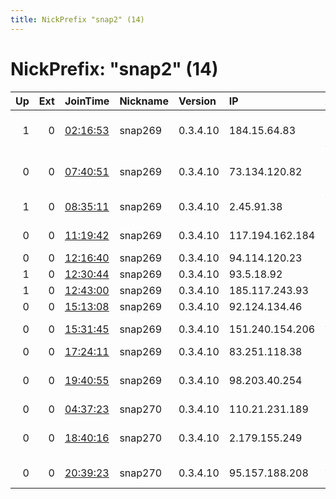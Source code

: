 ```yaml
---
title: NickPrefix "snap2" (14)
---
```


# NickPrefix: "snap2" (14)

|   Up |   Ext | JoinTime                                                                                            | Nickname   | Version   | IP              | AS                                       | CC   |   ORp |   Dirp | OS    | Contact   |   eFamMembers |
|-----:|------:|:----------------------------------------------------------------------------------------------------|:-----------|:----------|:----------------|:-----------------------------------------|:-----|------:|-------:|:------|:----------|--------------:|
|    1 |     0 | [02:16:53](https://metrics.torproject.org/rs.html#details/AFBF01E36903C00570B6804D7B8F566920A8B8FE) | snap269    | 0.3.4.10  | 184.15.64.83    | Frontier Communications of America, Inc. | us   | 38385 |      0 | Linux | None      |             1 |
|    0 |     0 | [07:40:51](https://metrics.torproject.org/rs.html#details/0C616CB946E41A3548656627E9410C98B6432CB8) | snap269    | 0.3.4.10  | 73.134.120.82   | Comcast Cable Communications, LLC        | us   | 37757 |      0 | Linux | None      |             1 |
|    1 |     0 | [08:35:11](https://metrics.torproject.org/rs.html#details/3809A15E9E7109199D17A9535544CAEEEA952AEB) | snap269    | 0.3.4.10  | 2.45.91.38      | Vodafone Italia S.p.A.                   | it   | 39069 |      0 | Linux | None      |             1 |
|    0 |     0 | [11:19:42](https://metrics.torproject.org/rs.html#details/6E7F8A85B54F9C215B78C99EF7C04CC23F6C46CC) | snap269    | 0.3.4.10  | 117.194.162.184 | National Internet Backbone               | in   | 46053 |      0 | Linux | None      |             1 |
|    0 |     0 | [12:16:40](https://metrics.torproject.org/rs.html#details/0E2E72B8B035E7634C4080B9825305B890BD2306) | snap269    | 0.3.4.10  | 94.114.120.23   | Liberty Global B.V.                      | de   | 41137 |      0 | Linux | None      |             1 |
|    1 |     0 | [12:30:44](https://metrics.torproject.org/rs.html#details/4CC04B2378ED6A25E9C001CD5C15A8C016E693C6) | snap269    | 0.3.4.10  | 93.5.18.92      | SFR SA                                   | fr   | 40443 |      0 | Linux | None      |             1 |
|    1 |     0 | [12:43:00](https://metrics.torproject.org/rs.html#details/C6A2EE302A0CCD14B057BE0780D5214BCD196D8A) | snap269    | 0.3.4.10  | 185.117.243.93  | Inter-Telecom LLC                        | ua   | 36101 |      0 | Linux | None      |             1 |
|    0 |     0 | [15:13:08](https://metrics.torproject.org/rs.html#details/202D960265A174F874A1131DABB8E6912E21F854) | snap269    | 0.3.4.10  | 92.124.134.46   | Rostelecom                               | ru   | 34105 |      0 | Linux | None      |             1 |
|    0 |     0 | [15:31:45](https://metrics.torproject.org/rs.html#details/CC8D76FC2EEFBF08A70D3DC621CAEA487CA7DD5C) | snap269    | 0.3.4.10  | 151.240.154.206 | Aria Shatel Company Ltd                  | ir   | 43323 |      0 | Linux | None      |             1 |
|    0 |     0 | [17:24:11](https://metrics.torproject.org/rs.html#details/B6C7ED67134348A762901A6D0EB60504035DC196) | snap269    | 0.3.4.10  | 83.251.118.38   | Com Hem AB                               | se   | 43445 |      0 | Linux | None      |             1 |
|    0 |     0 | [19:40:55](https://metrics.torproject.org/rs.html#details/D5FEF0F9D95A5E3656046F9BDBBD44F24B6499F7) | snap269    | 0.3.4.10  | 98.203.40.254   | Comcast Cable Communications, LLC        | us   | 41987 |      0 | Linux | None      |             1 |
|    0 |     0 | [04:37:23](https://metrics.torproject.org/rs.html#details/B43C7610A37CA5BC3C8B181BC7708EE9491E41FA) | snap270    | 0.3.4.10  | 110.21.231.189  | Microplex PTY LTD                        | au   | 44543 |      0 | Linux | None      |             1 |
|    0 |     0 | [18:40:16](https://metrics.torproject.org/rs.html#details/9DFC0D5C5B0FF282F89CDD100ED68D698CB3C38C) | snap270    | 0.3.4.10  | 2.179.155.249   | Iran Telecommunication Company PJS       | ir   | 42739 |      0 | Linux | None      |             1 |
|    0 |     0 | [20:39:23](https://metrics.torproject.org/rs.html#details/0E233256DE97A4DBB1CF793586E793D94C8F549C) | snap270    | 0.3.4.10  | 95.157.188.208  | Armor Connectic SAS                      | fr   | 34587 |      0 | Linux | None      |             1 |
